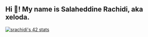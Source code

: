 <h2 align="left">Hi 👋! My name is Salaheddine Rachidi, aka xeloda.</h2>

[![srachidi's 42 stats](https://badge.mediaplus.ma/greenbinary/srachidi)](https://github.com/salahrachidi)

